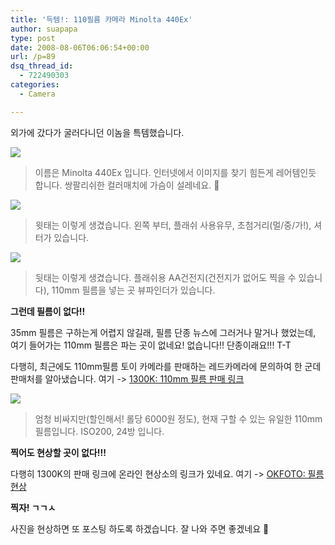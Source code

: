 ```yaml
---
title: '득템!: 110필름 카메라 Minolta 440Ex'
author: suapapa
type: post
date: 2008-08-06T06:06:54+00:00
url: /p=89
dsq_thread_id:
  - 722490303
categories:
  - Camera

---
```

외가에 갔다가 굴러다니던 이놈을 특템했습니다.

![](https://homin.dev/asset/blog/2008/08/minolta440ex.jpg)

> 이름은 Minolta 440Ex 입니다. 인터넷에서 이미지를 찾기 힘든게 레어템인듯 합니다. 쌍팔리쉬한 컬러매치에 가슴이 설레네요. 🙂



  
![](https://homin.dev/asset/blog/2008/08/minolta440ex_buttons.jpg)

> 윗태는 이렇게 생겼습니다. 왼쪽 부터, 플래쉬 사용유무, 초첨거리(멀/중/가!), 셔터가 있습니다.

![](https://homin.dev/asset/blog/2008/08/minolta440ex_openup.jpg)

> 뒷태는 이렇게 생겼습니다. 플래쉬용 AA건전지(건전지가 없어도 찍을 수 있습니다), 110mm 필름을 넣는 곳 뷰파인더가 있습니다.

**그런데 필름이 없다!!**

35mm 필름은 구하는게 어렵지 않길래, 필름 단종 뉴스에 그러거나 말거나 했었는데, 여기 들어가는 110mm 필름은 파는 곳이 없네요! 없습니다!! 단종이래요!!! T-T

다행히, 최근에도 110mm필름 토이 카메라를 판매하는 레드카메라에 문의하여 한 군데 판매처를 알아냈습니다. 여기 -> [1300K: 110mm 필름 판매 링크][1]

![](https://homin.dev/asset/blog/2008/08/agfa_110mm_film.jpg)

> 엄청 비싸지만(할인해서! 롤당 6000원 정도), 현재 구할 수 있는 유일한 110mm 필름입니다. ISO200, 24방 입니다.

**찍어도 현상할 곳이 없다!!!**

다행히 1300K의 판매 링크에 온라인 현상소의 링크가 있네요. 여기 -> [OKFOTO: 필름현상  
][2] 

**찍자! ㄱㄱㅅ** 

사진을 현상하면 또 포스팅 하도록 하겠습니다. 잘 나와 주면 좋겠네요 🙂

 [1]: http://www.1300k.com/shop/goodsDetail.html?goodsno=200804170230
 [2]: http://photo4.okfoto.co.kr/print/05_film_photo.asp